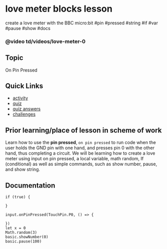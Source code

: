 # love meter blocks lesson

create a love meter with the BBC micro:bit #pin #pressed #string #if #var #pause #show #docs

### @video td/videos/love-meter-0

## Topic

On Pin Pressed

## Quick Links

* [activity](/microbit/lessons/love-meter/activity)
* [quiz](/microbit/lessons/love-meter/quiz)
* [quiz answers](/microbit/lessons/love-meter/quiz-answers)
* [challenges](/microbit/lessons/love-meter/challenges)


## Prior learning/place of lesson in scheme of work

Learn how to use the **pin pressed**, `on pin pressed` to run code when the user holds the GND pin with one hand, and presses pin 0 with the other hand, thus completing a circuit. We will be learning how to create a love meter using input on pin pressed, a local variable, math random, If (conditional) as well as simple commands, such as show number, pause, and show string.

## Documentation

```docs
if (true) {

}

input.onPinPressed(TouchPin.P0, () => {

})
let x = 0
Math.random(3)
basic.showNumber(0)
basic.pause(100)



```
